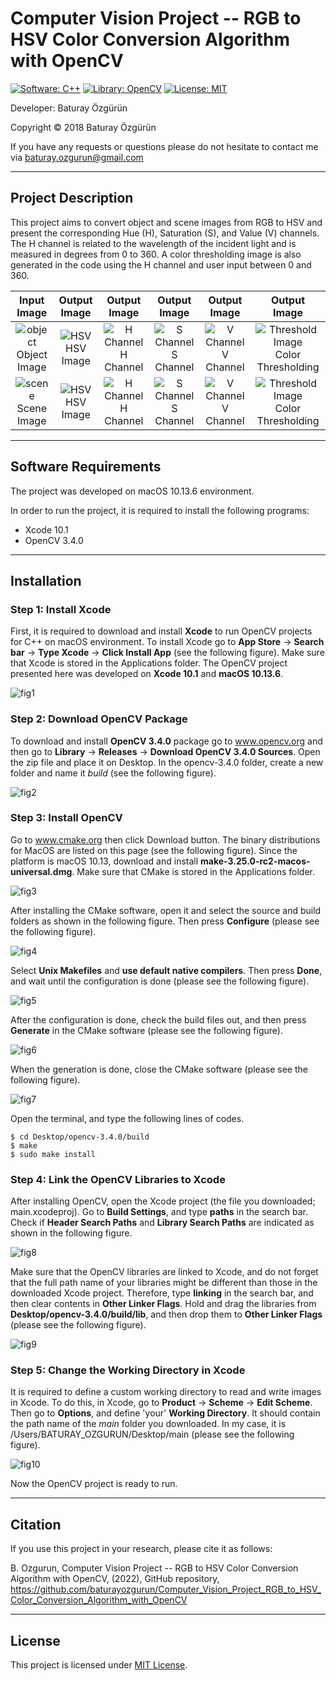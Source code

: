 # Computer Vision Project -- RGB to HSV Color Conversion Algorithm with OpenCV
[![Software: C++](https://img.shields.io/badge/Software-C%2B%2B-blue)](http://www.cplusplus.org/)  [![Library: OpenCV](https://img.shields.io/badge/Library-OpenCV-green)](https://www.opencv.org/) [![License: MIT](https://img.shields.io/badge/License-MIT-lightgrey)](https://mit-license.org/) 

Developer: Baturay Özgürün

Copyright © 2018 Baturay Özgürün

If you have any requests or questions please do not hesitate to contact me via baturay.ozgurun@gmail.com

---

## Project Description

This project aims to convert object and scene images from RGB to HSV and present the corresponding Hue (H), Saturation (S), and Value (V) channels. The H channel is related to the wavelength of the incident light and is measured in degrees from 0 to 360. A color thresholding image is also generated in the code using the H channel and user input between 0 and 360.

| Input Image | Output Image | Output Image | Output Image | Output Image | Output Image |
| :---: | :---: | :---: | :---: | :---: | :---: |
| ![object](https://user-images.githubusercontent.com/76174639/198997286-0db69e52-8771-46e9-b5f3-e64dcd949bc5.jpg) Object Image | ![HSV](https://user-images.githubusercontent.com/76174639/198997309-f7618457-0865-4782-843e-1db927d3812e.jpg)  HSV Image | ![H Channel](https://user-images.githubusercontent.com/76174639/198997318-1dc660c4-55b8-49e6-9f66-37864648d9b0.jpg)  H Channel | ![S Channel](https://user-images.githubusercontent.com/76174639/198997327-eac7695c-7053-4c8f-8137-e3f009fed1e7.jpg) S Channel | ![V Channel](https://user-images.githubusercontent.com/76174639/198999087-bb037569-900e-48e7-ae0e-a3e9a8a2fed9.jpg) V Channel | ![Threshold Image](https://user-images.githubusercontent.com/76174639/198999104-27f71d5b-0134-415a-a432-ae4fb307ea65.jpg) Color Thresholding |
| ![scene](https://user-images.githubusercontent.com/76174639/199007457-15b8006d-b593-48ca-846b-434f5a58f061.jpg) Scene Image | ![HSV](https://user-images.githubusercontent.com/76174639/199007481-9ee579ce-f734-4ca8-b1ca-49d673bc6ea2.jpg)  HSV Image | ![H Channel](https://user-images.githubusercontent.com/76174639/199007498-a9fc01c1-4c0e-4fcb-9420-f7825e3f185b.jpg) H Channel | ![S Channel](https://user-images.githubusercontent.com/76174639/199007503-c351261c-7729-4f8b-9196-ca95957e3307.jpg) S Channel | ![V Channel](https://user-images.githubusercontent.com/76174639/199007511-b9a918d9-2e8c-45e0-b41a-03c8975427e0.jpg) V Channel | ![Threshold Image](https://user-images.githubusercontent.com/76174639/199007521-a471319f-e880-4baf-8874-d012f5956afa.jpg) Color Thresholding |

---

## Software Requirements

The project was developed on macOS 10.13.6 environment. 

In order to run the project, it is required to install the following programs:
- Xcode 10.1
- OpenCV 3.4.0

---

## Installation

### Step 1: Install Xcode
First, it is required to download and install **Xcode** to run OpenCV projects for C++ on macOS environment. To install Xcode go to **App Store** -> **Search bar** -> **Type Xcode** -> **Click Install App** (see the following figure). Make sure that Xcode is stored in the Applications folder. The OpenCV project presented here was developed on **Xcode 10.1** and **macOS 10.13.6**.

![fig1](https://user-images.githubusercontent.com/76174639/197363657-32774932-cf69-407a-b30e-f058c19f1d61.png)

### Step 2: Download OpenCV Package
To download and install **OpenCV 3.4.0** package go to www.opencv.org and then go to **Library** -> **Releases** -> **Download OpenCV 3.4.0 Sources**. Open the zip file and place it on Desktop. In the opencv-3.4.0 folder, create a new folder and name it *build* (see the following figure).

![fig2](https://user-images.githubusercontent.com/76174639/197363690-788fce3a-d926-4c46-87b5-00680dc9ab35.png)

### Step 3: Install OpenCV
Go to www.cmake.org then click Download button. The binary distributions for MacOS are listed on this page (see the following figure). Since the platform is macOS 10.13, download and install **make-3.25.0-rc2-macos-universal.dmg**. Make sure that CMake is stored in the Applications folder.

![fig3](https://user-images.githubusercontent.com/76174639/197363696-e8b0fe57-9071-481e-abee-883fa1ca9bfe.png)

After installing the CMake software, open it and select the source and build folders as shown in the following figure. Then press **Configure** (please see the following figure).

![fig4](https://user-images.githubusercontent.com/76174639/197363701-1b20712b-bb4a-4c84-b821-d9477b289b8d.png)

Select **Unix Makefiles** and **use default native compilers**. Then press **Done**, and wait until the configuration is done (please see the following figure).

![fig5](https://user-images.githubusercontent.com/76174639/197363740-df8a5e2c-2088-4e64-87c8-b6facad92787.png)

After the configuration is done, check the build files out, and then press **Generate** in the CMake software (please see the following figure). 

![fig6](https://user-images.githubusercontent.com/76174639/197363705-6d8c75e5-53fc-4fc1-a0dd-26f731515349.png)

When the generation is done, close the CMake software (please see the following figure). 

![fig7](https://user-images.githubusercontent.com/76174639/197363706-f4f97304-9c75-4844-93d4-9a3aaeb92dbc.png)

Open the terminal, and type the following lines of codes.

``` 
$ cd Desktop/opencv-3.4.0/build
$ make
$ sudo make install
```

### Step 4: Link the OpenCV Libraries to Xcode

After installing OpenCV, open the Xcode project (the file you downloaded; main.xcodeproj). Go to **Build Settings**, and type **paths** in the search bar. Check if **Header Search Paths** and **Library Search Paths** are indicated as shown in the following figure. 

![fig8](https://user-images.githubusercontent.com/76174639/197363708-677a6925-52eb-44e3-99b1-441271f40751.png)

Make sure that the OpenCV libraries are linked to Xcode, and do not forget that the full path name of your libraries might be different than those in the downloaded Xcode project. Therefore, type **linking** in the search bar, and then clear contents in **Other Linker Flags**. Hold and drag the libraries from **Desktop/opencv-3.4.0/build/lib**, and then drop them to **Other Linker Flags** (please see the following figure).

![fig9](https://user-images.githubusercontent.com/76174639/197363714-ab300d14-0022-4c13-9fc9-ffeca5c789a1.png)

### Step 5: Change the Working Directory in Xcode

It is required to define a custom working directory to read and write images in Xcode. To do this, in Xcode, go to **Product** -> **Scheme** -> **Edit Scheme**. Then go to **Options**, and define 'your' **Working Directory**. It should contain the path name of the *main* folder you downloaded. In my case, it is /Users/BATURAY_OZGURUN/Desktop/main (please see the following figure).

![fig10](https://user-images.githubusercontent.com/76174639/197363718-feaa4af1-9e7c-4512-919a-1422d431dd3a.png)

Now the OpenCV project is ready to run.

---

## Citation

If you use this project in your research, please cite it as follows:

B. Ozgurun, Computer Vision Project -- RGB to HSV Color Conversion Algorithm with OpenCV, (2022), GitHub repository, https://github.com/baturayozgurun/Computer_Vision_Project_RGB_to_HSV_Color_Conversion_Algorithm_with_OpenCV

---

## License

This project is licensed under [MIT License](https://mit-license.org/).
